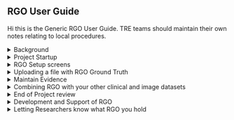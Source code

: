 ## RGO User Guide

Hi this is the Generic RGO User Guide.  TRE teams should maintain their own notes relating to local procedures.

<details>
<summary>Background</summary>

Background information here

</details>
<details>
<summary>Project Startup</summary>
Work with the Research Group to:

- Identify RGO that the project will create
- Identify any previously captured RGO that the project would like to extract
- 

It is important to ensure that the Researchers know that it is their responsibility to validate any data that they return.  The RGO tool cannot validate a different dataset for each project.
</details>
<details>
<summary>RGO Setup screens</summary>

- Create the Group
  The group represents the Research Project.  You can include contact details in here if you want but these should be only for your own use, and not shared
- Create the Ground Truthers (if required)
  Not yet clear to what extent this will be used
- Create the RGO Output
  A record that represents an output.  If RGO is further developed there will be other flavours of RGO, in addition to Ground Truth.  
- Create the RGO Dataset Template and associated RGO Column Templates
  A Ground Truth RGO is described using an RGO Dataset Template record (and associated RGO Column Template Records). Other types of RGO (in the future) will have different tables created to capture information about them (e.g. RGO_Algorithm or RGO_Tool)
- Download an empty sample file to give to the Research project
  
  This shows the researchers
  1. What the name of the file should be (although it can be CSV or XLS).  Note that the name can be different from what is generated, but to upload successfully once populated, the filename must be RGO<whatever>n where n is the dataset identifier.  The samplefile will automatoically have this number at the end of its name
  2. What the column_names must be
  3. If ground truthers are to be identified, it will include a list of the names that can be used
 
     Note that the sample file name is constructed as:
     RGO_<the dataset template name>_<the dataset template Id>.xlsx

</details>
<details>
<summary>Uploading a file with RGO Ground Truth</summary>

Uploading a file with RGO Ground Truth

</details>

<details>

<summary>Maintain Evidence</summary>

Add publications, requests to extract existing RGO etc.  

</details>

<details>
<summary>Combining RGO with your other clinical and image datasets</summary>

Combining RGO with your other clinical and image datasets

</details>
<details>

<summary>End of Project review</summary>

How can eDRIS check that the ground truth identified at the start has been successfully gathered

</details>
<details>
<summary>Development and Support of RGO</summary>

Development and Support of RGO

</details>

<details>
<summary>Letting Researchers know what RGO you hold</summary>

E.g. via Metacat/UKHDRUK Gateway

</details>






